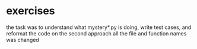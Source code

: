 # exercises

the task was to understand what mystery*.py is doing, write test cases, and reformat the code
on the second approach all the file and function names was changed

